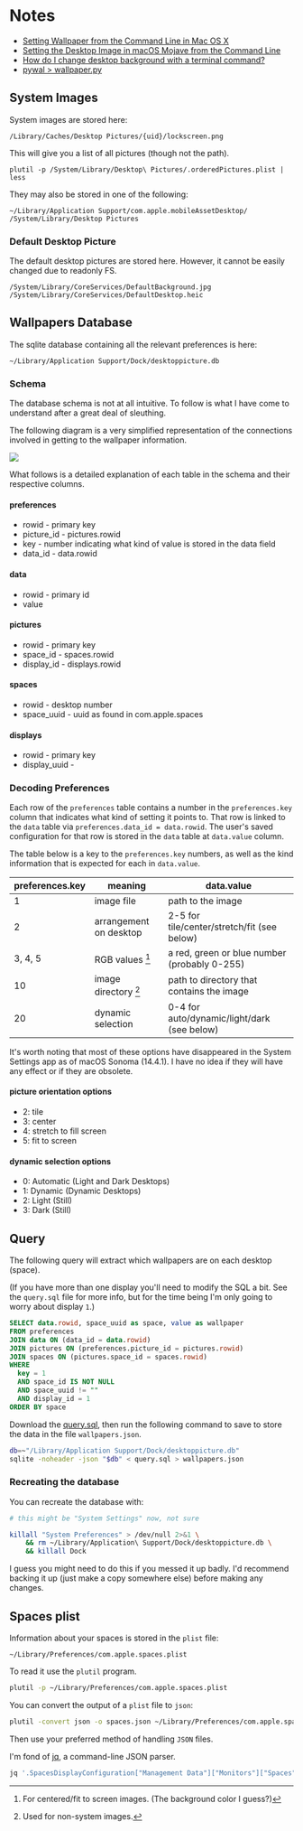 Notes
=====

* [Setting Wallpaper from the Command Line in Mac OS X](https://osxdaily.com/2015/08/28/set-wallpaper-command-line-macosx/)
* [Setting the Desktop Image in macOS Mojave from the Command Line](https://www.tech-otaku.com/mac/setting-desktop-image-macos-mojave-from-command-line/)
* [How do I change desktop background with a terminal command?](https://apple.stackexchange.com/questions/40644/how-do-i-change-desktop-background-with-a-terminal-command)
* [pywal > wallpaper.py](https://github.com/dylanaraps/pywal/blob/master/pywal/wallpaper.py#L91)

System Images
-------------

System images are stored here:

`/Library/Caches/Desktop Pictures/{uid}/lockscreen.png`

This will give you a list of all pictures (though not the path).

`plutil -p /System/Library/Desktop\ Pictures/.orderedPictures.plist | less`

They may also be stored in one of the following:

`~/Library/Application Support/com.apple.mobileAssetDesktop/`
`/System/Library/Desktop Pictures`

### Default Desktop Picture

The default desktop pictures are stored here. However, it cannot be easily
changed due to readonly FS.

```
/System/Library/CoreServices/DefaultBackground.jpg
/System/Library/CoreServices/DefaultDesktop.heic
```

Wallpapers Database
-------------------

The sqlite database containing all the relevant preferences is here:

`~/Library/Application Support/Dock/desktoppicture.db`

### Schema

The database schema is not at all intuitive. To follow is what I have come to
understand after a great deal of sleuthing.

The following diagram is a very simplified representation of the connections
involved in getting to the wallpaper information.

[![][diagram-img]][diagram-url]

[diagram-img]: https://mermaid.ink/img/pako:eNplz0tqwzAQBuCrDLNyIM4BDOkqPUGzCoIwSGNHYD3QI6WE3L0jO84mK_0jffqRHqiDYRxwnMOvvlEqcD4pDzHxyIm95gzHI0SrS018tUamr23MDb5iUzmSfptlyJ9VhgptpmURbYG-hzvNlSUEsG7qOuto4t1OwNrVyJqutUpDgzl23bK3OLkG_eHQGO7RcXJkjXzuIWegsNzYscJBouGR6lwUKv8UWqO8gb-NLSHhMNKceY9US_j58xqHkipv6GRpSuTeKpK_hOBW9PwH60lxwg?type=png
[diagram-url]: https://mermaid-js.github.io/mermaid-live-editor/edit#pako:eNplz0tqwzAQBuCrDLNyIM4BDOkqPUGzCoIwSGNHYD3QI6WE3L0jO84mK_0jffqRHqiDYRxwnMOvvlEqcD4pDzHxyIm95gzHI0SrS018tUamr23MDb5iUzmSfptlyJ9VhgptpmURbYG-hzvNlSUEsG7qOuto4t1OwNrVyJqutUpDgzl23bK3OLkG_eHQGO7RcXJkjXzuIWegsNzYscJBouGR6lwUKv8UWqO8gb-NLSHhMNKceY9US_j58xqHkipv6GRpSuTeKpK_hOBW9PwH60lxwg

What follows is a detailed explanation of each table in the schema and their respective columns.

#### preferences

* rowid      - primary key
* picture_id - pictures.rowid
* key        - number indicating what kind of value is stored in the data field
* data_id    - data.rowid

#### data

* rowid - primary id
* value

#### pictures

* rowid      - primary key
* space_id   - spaces.rowid
* display_id - displays.rowid

#### spaces

* rowid      - desktop number
* space_uuid - uuid as found in com.apple.spaces

#### displays

* rowid        -  primary key
* display_uuid -

### Decoding Preferences

Each row of the `preferences` table contains a number in the `preferences.key`
column that indicates what kind of setting it points to. That row is linked to
the `data` table via `preferences.data_id = data.rowid`. The user's saved
configuration for that row is stored in the `data` table at `data.value`
column.

The table below is a key to the `preferences.key` numbers, as well as the
kind information that is expected for each in `data.value`.


| preferences.key | meaning                | data.value                                   |
|-----------------|------------------------|----------------------------------------------|
| 1               | image file             | path to the image                            |
| 2               | arrangement on desktop | 2-5 for tile/center/stretch/fit (see below)  |
| 3, 4, 5         | RGB values [^1]        | a red, green or blue number (probably 0-255) |
| 10              | image directory [^2]   | path to directory that contains the image    |
| 20              | dynamic selection      | 0-4 for auto/dynamic/light/dark (see below)  |

[^1]: For centered/fit to screen images. (The background color I guess?)
[^2]: Used for non-system images.

It's worth noting that most of these options have disappeared in the System
Settings app as of macOS Sonoma (14.4.1). I have no idea if they will have any
effect or if they are obsolete.

#### picture orientation options

- 2: tile
- 3: center
- 4: stretch to fill screen
- 5: fit to screen

#### dynamic selection options

- 0: Automatic (Light and Dark Desktops)
- 1: Dynamic (Dynamic Desktops)
- 2: Light (Still)
- 3: Dark (Still)

## Query

The following query will extract which wallpapers are on each desktop (space).

(If you have more than one display you'll need to modify the SQL a bit. See the
`query.sql` file for more info, but for the time being I'm only going to worry
about display `1`.)

```sql
SELECT data.rowid, space_uuid as space, value as wallpaper
FROM preferences 
JOIN data ON (data_id = data.rowid) 
JOIN pictures ON (preferences.picture_id = pictures.rowid)
JOIN spaces ON (pictures.space_id = spaces.rowid)
WHERE
  key = 1
  AND space_id IS NOT NULL
  AND space_uuid != ""
  AND display_id = 1
ORDER BY space
```

Download the [query.sql](assets/query.sql), then run the following command to
save to store the data in the file `wallpapers.json`.

```bash
db=~"/Library/Application Support/Dock/desktoppicture.db"
sqlite -noheader -json "$db" < query.sql > wallpapers.json
```

### Recreating the database

You can recreate the database with:

```bash
# this might be "System Settings" now, not sure

killall "System Preferences" > /dev/null 2>&1 \
    && rm ~/Library/Application\ Support/Dock/desktoppicture.db \
    && killall Dock
```

I guess you might need to do this if you messed it up badly. I'd recommend
backing it up (just make a copy somewhere else) before making any changes.

Spaces plist
------------

Information about your spaces is stored in the `plist` file:

`~/Library/Preferences/com.apple.spaces.plist`

To read it use the `plutil` program.

```bash
plutil -p ~/Library/Preferences/com.apple.spaces.plist
```

You can convert the output of a `plist` file to `json`:

```bash
plutil -convert json -o spaces.json ~/Library/Preferences/com.apple.spaces.plist
```

Then use your preferred method of handling `JSON` files.

I'm fond of [jq](https://github.com/jqlang/jq), a command-line JSON parser.

```bash
jq '.SpacesDisplayConfiguration["Management Data"]["Monitors"]["Spaces"]' spaces.json
```
